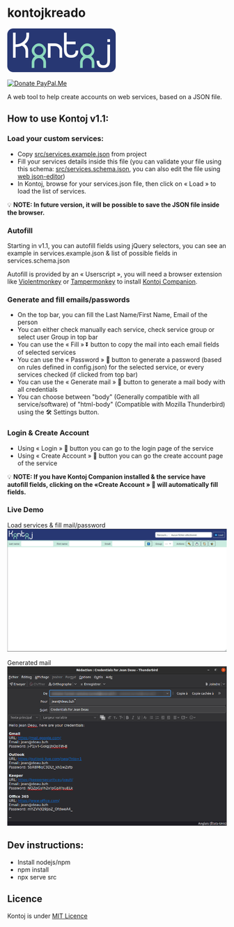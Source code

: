 # kontojkreado

![Logo](images/../src/images/logo-corners-h100.png)

[![Donate PayPal.Me](https://img.shields.io/badge/Donate-PayPal.Me-8bd7bc?style=for-the-badge&logo=paypal)](https://www.paypal.me/AntoineTURMEL)

A web tool to help create accounts on web services, based on a JSON file.

## How to use Kontoj v1.1:
### Load your custom services:
- Copy [src/services.example.json](src/services.example.json) from project
- Fill your services details inside this file (you can validate your file using this schema: [src/services.schema.json](src/services.schema.json), you can also edit the file using [web json-editor](https://pmk65.github.io/jedemov2/dist/demo.html))
- In Kontoj, browse for your services.json file, then click on « Load » to load the list of services.

💡 **NOTE: In future version, it will be possible to save the JSON file inside the browser.**

### Autofill
Starting in v1.1, you can autofill fields using jQuery selectors, you can see an example in services.example.json & list of possible fields in services.schema.json

Autofill is provided by an « Userscript », you will need a browser extension like [Violentmonkey](https://violentmonkey.github.io/get-it/) or [Tampermonkey](https://www.tampermonkey.net/) to install [Kontoj Companion](/src/js/kontoj_companion.user.js).

### Generate and fill emails/passwords
- On the top bar, you can fill the Last Name/First Name, Email of the person
- You can either check manually each service, check service group or select user Group in top bar
- You can use the « Fill » ⏬ button to copy the mail into each email fields of selected services
- You can use the « Password » 🔑 button to generate a password (based on rules defined in config.json) for the selected service, or every services checked (if clicked from top bar)
- You can use the « Generate mail » 📨 button to generate a mail body with all credentials
- You can choose between "body" (Generally compatible with all service/software) of "html-body" (Compatible with Mozilla Thunderbird) using the 🛠️ Settings button.

### Login & Create Account
- Using « Login » 🚪 button you can go to the login page of the service
- Using « Create Account » 👤 button you can go the create account page of the service

💡 **NOTE: If you have Kontoj Companion installed & the service have autofill fields, clicking on the «Create Account » 👤 will automatically fill fields.**

### Live Demo

Load services & fill mail/password
![Demo](src/images/demo_v1.gif)

Generated mail
![Mail body](src/images/demo_mail_v1.png)

## Dev instructions:
- Install nodejs/npm
- npm install
- npx serve src

## Licence

Kontoj is under [MIT Licence](/LICENSE)